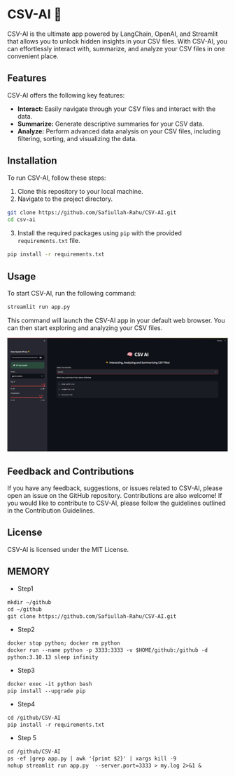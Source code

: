# CSV-AI 🧠

CSV-AI is the ultimate app powered by LangChain, OpenAI, and Streamlit that allows you to unlock hidden insights in your CSV files. With CSV-AI, you can effortlessly interact with, summarize, and analyze your CSV files in one convenient place. 

## Features

CSV-AI offers the following key features:

- **Interact:** Easily navigate through your CSV files and interact with the data.
- **Summarize:** Generate descriptive summaries for your CSV data.
- **Analyze:** Perform advanced data analysis on your CSV files, including filtering, sorting, and visualizing the data.

## Installation

To run CSV-AI, follow these steps:

1. Clone this repository to your local machine.
2. Navigate to the project directory.

```bash
git clone https://github.com/Safiullah-Rahu/CSV-AI.git
cd csv-ai
```
3. Install the required packages using `pip` with the provided `requirements.txt` file.
```bash 
pip install -r requirements.txt
```
## Usage

To start CSV-AI, run the following command:
```bash 
streamlit run app.py
```
This command will launch the CSV-AI app in your default web browser. You can then start exploring and analyzing your CSV files.

<img src="CSV.png" alt="CSV-AI App Homepage">

## Feedback and Contributions
If you have any feedback, suggestions, or issues related to CSV-AI, please open an issue on the GitHub repository. Contributions are also welcome! If you would like to contribute to CSV-AI, please follow the guidelines outlined in the Contribution Guidelines.

## License
CSV-AI is licensed under the MIT License.


## MEMORY

- Step1
```
mkdir ~/github
cd ~/github 
git clone https://github.com/Safiullah-Rahu/CSV-AI.git
```
- Step2
```
docker stop python; docker rm python
docker run --name python -p 3333:3333 -v $HOME/github:/github -d python:3.10.13 sleep infinity
```
- Step3
```
docker exec -it python bash
pip install --upgrade pip
```
- Step4
```
cd /github/CSV-AI
pip install -r requirements.txt
```
- Step 5
```
cd /github/CSV-AI
ps -ef |grep app.py | awk '{print $2}' | xargs kill -9
nohup streamlit run app.py  --server.port=3333 > my.log 2>&1 &
```

